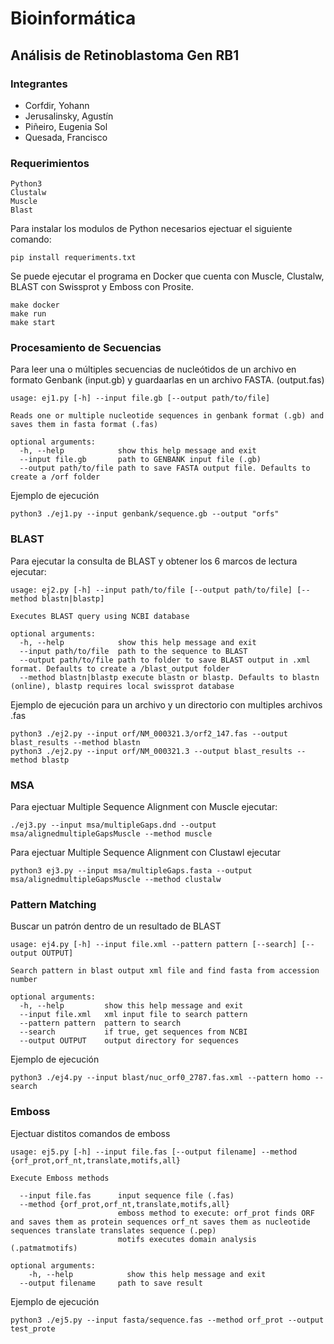 # Bioinformática 

## Análisis de Retinoblastoma Gen RB1

### Integrantes 
- Corfdir, Yohann                     
- Jerusalinsky, Agustín	 
- Piñeiro, Eugenia Sol		 
- Quesada, Francisco 

### Requerimientos 
```
Python3 
Clustalw
Muscle
Blast 
```
Para instalar los modulos de Python necesarios ejectuar el siguiente comando:
```
pip install requeriments.txt
```

Se puede ejecutar el programa en Docker que cuenta con Muscle, Clustalw, BLAST con Swissprot y Emboss con Prosite.
```
make docker
make run
make start
```

### Procesamiento de Secuencias 

Para leer una o múltiples secuencias de nucleótidos de un archivo en formato Genbank (input.gb) y guardaarlas en un archivo FASTA. (output.fas)
```
usage: ej1.py [-h] --input file.gb [--output path/to/file]

Reads one or multiple nucleotide sequences in genbank format (.gb) and saves them in fasta format (.fas)

optional arguments:
  -h, --help            show this help message and exit
  --input file.gb       path to GENBANK input file (.gb)
  --output path/to/file path to save FASTA output file. Defaults to create a /orf folder
```
Ejemplo de ejecución
```
python3 ./ej1.py --input genbank/sequence.gb --output "orfs"
```
### BLAST 

Para ejecutar la consulta de BLAST y obtener los 6 marcos de lectura ejecutar: 

```
usage: ej2.py [-h] --input path/to/file [--output path/to/file] [--method blastn|blastp]

Executes BLAST query using NCBI database

optional arguments:
  -h, --help            show this help message and exit
  --input path/to/file  path to the sequence to BLAST
  --output path/to/file path to folder to save BLAST output in .xml format. Defaults to create a /blast_output folder
  --method blastn|blastp execute blastn or blastp. Defaults to blastn (online), blastp requires local swissprot database

```
Ejemplo de ejecución para un archivo y un directorio con multiples archivos .fas
```
python3 ./ej2.py --input orf/NM_000321.3/orf2_147.fas --output blast_results --method blastn 
python3 ./ej2.py --input orf/NM_000321.3 --output blast_results --method blastp 
```

### MSA

Para ejectuar Multiple Sequence Alignment con Muscle ejecutar:
```
./ej3.py --input msa/multipleGaps.dnd --output msa/alignedmultipleGapsMuscle --method muscle 
```
Para ejectuar Multiple Sequence Alignment con Clustawl ejecutar
```
python3 ej3.py --input msa/multipleGaps.fasta --output msa/alignedmultipleGapsMuscle --method clustalw 
```

### Pattern Matching 
Buscar un patrón dentro de un resultado de BLAST

```
usage: ej4.py [-h] --input file.xml --pattern pattern [--search] [--output OUTPUT]

Search pattern in blast output xml file and find fasta from accession number

optional arguments:
  -h, --help         show this help message and exit
  --input file.xml   xml input file to search pattern
  --pattern pattern  pattern to search
  --search           if true, get sequences from NCBI
  --output OUTPUT    output directory for sequences
```
Ejemplo de ejecución
```
python3 ./ej4.py --input blast/nuc_orf0_2787.fas.xml --pattern homo --search
```

### Emboss 
Ejectuar distitos comandos de emboss
```
usage: ej5.py [-h] --input file.fas [--output filename] --method {orf_prot,orf_nt,translate,motifs,all}

Execute Emboss methods
  
  --input file.fas      input sequence file (.fas)
  --method {orf_prot,orf_nt,translate,motifs,all}
                        emboss method to execute: orf_prot finds ORF and saves them as protein sequences orf_nt saves them as nucleotide sequences translate translates sequence (.pep)
                        motifs executes domain analysis (.patmatmotifs)

optional arguments:
    -h, --help            show this help message and exit
  --output filename     path to save result
```
Ejemplo de ejecución
```
python3 ./ej5.py --input fasta/sequence.fas --method orf_prot --output test_prote
```
